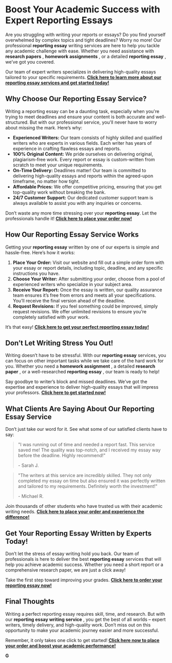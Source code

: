 # Boost Your Academic Success with Expert Reporting Essays

Are you struggling with writing your reports or essays? Do you find yourself overwhelmed by complex topics and tight deadlines? Worry no more! Our professional **reporting essay** writing services are here to help you tackle any academic challenge with ease. Whether you need assistance with **research papers** , **homework assignments** , or a detailed **reporting essay** , we’ve got you covered.

Our team of expert writers specializes in delivering high-quality essays tailored to your specific requirements. [**Click here to learn more about our reporting essay services and get started today!**](https://tinyurl.com/topessay?keyword=reporting+essay)

## Why Choose Our Reporting Essay Service?

Writing a reporting essay can be a daunting task, especially when you're trying to meet deadlines and ensure your content is both accurate and well-structured. But with our professional service, you'll never have to worry about missing the mark. Here’s why:

- **Experienced Writers:** Our team consists of highly skilled and qualified writers who are experts in various fields. Each writer has years of experience in crafting flawless essays and reports.
- **100% Original Content:** We pride ourselves on delivering original, plagiarism-free work. Every report or essay is custom-written from scratch to meet your unique requirements.
- **On-Time Delivery:** Deadlines matter! Our team is committed to delivering high-quality essays and reports within the agreed-upon timeframe, no matter how tight.
- **Affordable Prices:** We offer competitive pricing, ensuring that you get top-quality work without breaking the bank.
- **24/7 Customer Support:** Our dedicated customer support team is always available to assist you with any inquiries or concerns.

Don’t waste any more time stressing over your **reporting essay**. Let the professionals handle it! [**Click here to place your order now!**](https://tinyurl.com/topessay?keyword=reporting+essay)

## How Our Reporting Essay Service Works

Getting your **reporting essay** written by one of our experts is simple and hassle-free. Here’s how it works:

1. **Place Your Order:** Visit our website and fill out a simple order form with your essay or report details, including topic, deadline, and any specific instructions you have.
2. **Choose Your Writer:** After submitting your order, choose from a pool of experienced writers who specialize in your subject area.
3. **Receive Your Report:** Once the essay is written, our quality assurance team ensures it’s free from errors and meets all your specifications. You’ll receive the final version ahead of the deadline.
4. **Request Revisions:** If you feel something could be improved, simply request revisions. We offer unlimited revisions to ensure you’re completely satisfied with your work.

It’s that easy! [**Click here to get your perfect reporting essay today!**](https://tinyurl.com/topessay?keyword=reporting+essay)

## Don’t Let Writing Stress You Out!

Writing doesn’t have to be stressful. With our **reporting essay** services, you can focus on other important tasks while we take care of the hard work for you. Whether you need a **homework assignment** , a detailed **research paper** , or a well-researched **reporting essay** , our team is ready to help!

Say goodbye to writer’s block and missed deadlines. We’ve got the expertise and experience to deliver high-quality essays that will impress your professors. [**Click here to get started now!**](https://tinyurl.com/topessay?keyword=reporting+essay)

## What Clients Are Saying About Our Reporting Essay Service

Don’t just take our word for it. See what some of our satisfied clients have to say:

> "I was running out of time and needed a report fast. This service saved me! The quality was top-notch, and I received my essay way before the deadline. Highly recommend!"
> 
> <footer>- Sarah J.</footer>

> "The writers at this service are incredibly skilled. They not only completed my essay on time but also ensured it was perfectly written and tailored to my requirements. Definitely worth the investment!"
> 
> <footer>- Michael R.</footer>

Join thousands of other students who have trusted us with their academic writing needs. [**Click here to place your order and experience the difference!**](https://tinyurl.com/topessay?keyword=reporting+essay)

## Get Your Reporting Essay Written by Experts Today!

Don’t let the stress of essay writing hold you back. Our team of professionals is here to deliver the best **reporting essay** services that will help you achieve academic success. Whether you need a short report or a comprehensive research paper, we are just a click away!

Take the first step toward improving your grades. [**Click here to order your reporting essay now!**](https://tinyurl.com/topessay?keyword=reporting+essay)

## Final Thoughts

Writing a perfect reporting essay requires skill, time, and research. But with our **reporting essay writing service** , you get the best of all worlds – expert writers, timely delivery, and high-quality work. Don’t miss out on this opportunity to make your academic journey easier and more successful.

Remember, it only takes one click to get started! [**Click here now to place your order and boost your academic performance!**](https://tinyurl.com/topessay?keyword=reporting+essay)

**G**

